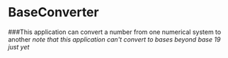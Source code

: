 # BaseConverter
###This application can convert a number from one numerical system to another
*note that this application can't convert to bases beyond base 19 just yet*
